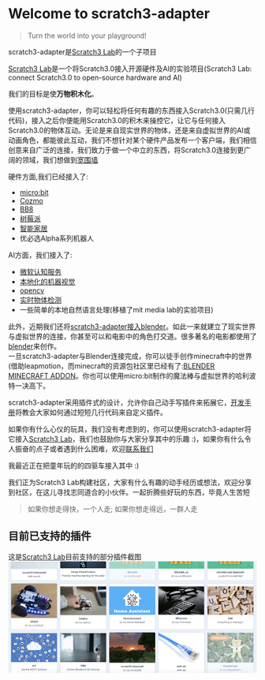 # Welcome to scratch3-adapter

>  Turn the world into your playground!

scratch3-adapter是[Scratch3 Lab](https://blog.just4fun.site/Scratch3-Lab.html)的一个子项目

[Scratch3 Lab](https://blog.just4fun.site/Scratch3-Lab.html)是一个将Scratch3.0接入开源硬件及AI的实验项目(Scratch3 Lab: connect Scratch3.0 to open-source hardware and AI)

我们的目标是使**万物积木化**。

使用scratch3-adapter，你可以轻松将任何有趣的东西接入Scratch3.0(只需几行代码)，接入之后你便能用Scratch3.0的积木来操控它，让它与任何接入Scratch3.0的物体互动。无论是来自现实世界的物体，还是来自虚拟世界的AI或动画角色，都能彼此互动，我们不想针对某个硬件产品发布一个客户端，我们相信创意来自广泛的连接，我们致力于做一个中立的东西，将Scratch3.0连接到更广阔的领域，我们想做到[宽围墙](http://learn.media.mit.edu/lcl/weeks/week5/)

硬件方面,我们已经接入了:

*  [micro:bit](http://microbit.org/)
*  [Cozmo](https://www.anki.com/en-us/cozmo)
*  [BB8](https://store.sphero.com/products/bb-8-by-sphero)
*  [树莓派](https://www.raspberrypi.org/)
*  [智能家居](https://blog.just4fun.site/scratch3-smart-home.html)
*  优必选Alpha系列机器人

AI方面，我们接入了:

*  [微软认知服务](https://azure.microsoft.com/zh-cn/services/cognitive-services/)
*  [本地化的机器视觉](https://js.tensorflow.org/)
*  [opencv](https://opencv.org/)
*  [实时物体检测](https://pjreddie.com/darknet/yolo/)
*  一些简单的本地自然语言处理(移植了mit media lab的实验项目)

 此外，近期我们还将[scratch3-adapter接入blender](https://blog.just4fun.site/scratch3-adapter-blender.html)。如此一来就建立了现实世界与虚拟世界的连接，你甚至可以和电影中的角色打交道。很多著名的电影都使用了[blender](https://www.blender.org/)来创作。  
一旦scratch3-adapter与Blender连接完成，你可以徒手创作minecraft中的世界(借助leapmotion，而minecraft的资源包社区里已经有了:[BLENDER MINECRAFT ADDON](http://theduckcow.com/dev/blender/mcprep/)。你也可以使用micro:bit制作的魔法棒与虚拟世界的哈利波特一决高下。

scratch3-adapter采用插件式的设计，允许你自己动手写插件来拓展它，[开发手册](/dev_guide/helloworld/)将教会大家如何通过短短几行代码来自定义插件。

如果你有什么心仪的玩具，我们没有考虑到的，你可以使用scratch3-adapter将它接入[Scratch3 Lab](https://blog.just4fun.site/Scratch3-Lab.html)，我们也鼓励你与大家分享其中的乐趣 :)，如果你有什么令人振奋的点子或者遇到什么困难，欢迎[联系我们](/about/connect/)

我最近正在把童年玩的的四驱车接入其中 :)

我们正为Scratch3 Lab构建社区<!--https://scratch3-groups.just4fun.site/-->，大家有什么有趣的动手经历或想法，欢迎分享到社区，在这儿寻找志同道合的小伙伴。一起折腾些好玩的东西，毕竟人生苦短

>  如果你想走得快，一个人走; 如果你想走得远，一群人走


## 目前已支持的插件
这是[Scratch3 Lab](https://blog.just4fun.site/Scratch3-Lab.html)目前支持的部分插件截图
![](img/scratch3-extensions.png)